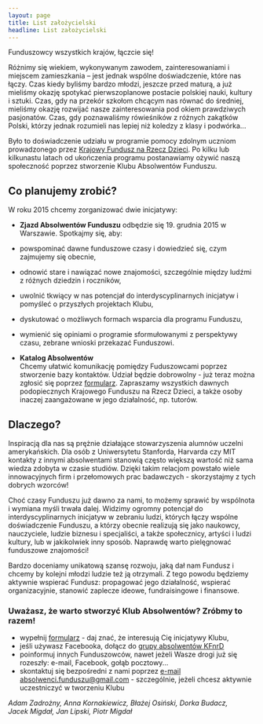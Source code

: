 ```yaml
---
layout: page
title: List założycielski
headline: List założycielski
---
```


<p class="message">
  Funduszowcy wszystkich krajów, łączcie się!
</p>

Różnimy się wiekiem, wykonywanym zawodem, zainteresowaniami i miejscem zamieszkania – jest jednak wspólne doświadczenie, które nas łączy. Czas kiedy byliśmy bardzo młodzi, jeszcze przed maturą, a już mieliśmy okazję spotykać pierwszoplanowe postacie polskiej nauki, kultury i sztuki. Czas, gdy na przekór szkołom chcącym nas równać do średniej, mieliśmy okazję rozwijać nasze zainteresowania pod okiem prawdziwych pasjonatów. Czas, gdy poznawaliśmy rówieśników z różnych zakątków Polski, którzy jednak rozumieli nas lepiej niż koledzy z klasy i podwórka...

Było to doświadczenie udziału w programie pomocy zdolnym uczniom prowadzonego przez [Krajowy Fundusz na Rzecz Dzieci](http://fundusz.org). Po kilku lub kilkunastu latach od ukończenia programu postanawiamy ożywić naszą społeczność poprzez stworzenie Klubu Absolwentów Funduszu.

## Co planujemy zrobić?

W roku 2015 chcemy zorganizować dwie inicjatywy:

* **Zjazd Absolwentów Funduszu** odbędzie się 19. grudnia 2015 w Warszawie. Spotkajmy się, aby:

 * powspominać dawne funduszowe czasy i dowiedzieć się, czym zajmujemy się obecnie,
 * odnowić stare i nawiązać nowe znajomości, szczególnie między ludźmi z różnych dziedzin i roczników,
 * uwolnić tkwiący w nas potencjał do interdyscyplinarnych inicjatyw i pomyśleć o przyszłych projektach Klubu,
 * dyskutować o możliwych formach wsparcia dla programu Funduszu,
 * wymienić się opiniami o programie sformułowanymi z perspektywy czasu, zebrane wnioski przekazać Funduszowi.

* **Katalog Absolwentów**  
Chcemy ułatwić komunikację pomiędzy Fuduszowcami poprzez stworzenie bazy kontaktów. Udział będzie dobrowolny - już teraz można zgłosić się poprzez [formularz](http://goo.gl/forms/9bW5ZZAYi4). Zapraszamy wszystkich dawnych podopiecznych Krajowego Funduszu na Rzecz Dzieci, a także osoby inaczej zaangażowane w jego działalność, np. tutorów.

## Dlaczego?

Inspiracją dla nas są prężnie działające stowarzyszenia alumnów uczelni amerykańskich. Dla osób z Uniwersytetu Stanforda, Harvarda czy MIT kontakty z innymi absolwentami stanowią często większą wartość niż sama wiedza zdobyta w czasie studiów. Dzięki takim relacjom powstało wiele innowacyjnych firm i przełomowych prac badawczych - skorzystajmy z tych dobrych wzorców!

Choć czasy Funduszu już dawno za nami, to możemy sprawić by wspólnota i wymiana myśli trwała dalej. Widzimy ogromny potencjał do interdyscyplinarnych inicjatyw w zebraniu ludzi, których łączy wspólne doświadczenie Funduszu, a którzy obecnie realizują się jako naukowcy, nauczyciele, ludzie biznesu i specjaliści, a także społecznicy, artyści i ludzi kultury, lub w jakikolwiek inny sposób. Naprawdę warto pielęgnować funduszowe znajomości!

Bardzo doceniamy unikatową szansę rozwoju, jaką dał nam Fundusz i chcemy by kolejni młodzi ludzie też ją otrzymali. Z tego powodu będziemy aktywnie wspierać Fundusz: propagować jego działalność, wspierać organizacyjnie, stanowić zaplecze ideowe, fundraisingowe i finansowe.

### Uważasz, że warto stworzyć Klub Absolwentów? Zróbmy to razem!

* wypełnij [formularz](http://goo.gl/forms/9bW5ZZAYi4) - daj znać, że interesują Cię inicjatywy Klubu,
* jeśli używasz Facebooka, dołącz do [grupy absolwentów KFnrD](https://www.facebook.com/groups/absolwenci.kfnrd/)
* poinformuj innych Funduszowców, nawet jeżeli Wasze drogi już się rozeszły: e-mail, Facebook, gołąb pocztowy...
* skontaktuj się bezpośredni z nami poprzez <a href="mailto:absolwenci.funduszu@gmail.com">e-mail absolwenci.funduszu@gmail.com</a> - szczególnie, jeżeli chcesz aktywnie uczestniczyć w tworzeniu Klubu

*Adam&nbsp;Zadrożny, Anna&nbsp;Kornakiewicz, Błażej&nbsp;Osiński, Dorka&nbsp;Budacz, Jacek&nbsp;Migdał, Jan&nbsp;Lipski, Piotr&nbsp;Migdał*
